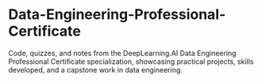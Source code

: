 # Data-Engineering-Professional-Certificate
Code, quizzes, and notes from the DeepLearning.AI Data Engineering Professional Certificate specialization, showcasing practical projects, skills developed, and a capstone work in data engineering.
